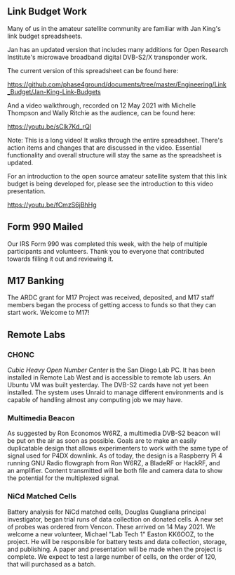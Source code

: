 ## Link Budget Work

Many of us in the amateur satellite community are familiar with Jan King's link budget spreadsheets. 

Jan has an updated version that includes many additions for Open Research Institute's microwave broadband digital DVB-S2/X transponder work.

The current version of this spreadsheet can be found here:

https://github.com/phase4ground/documents/tree/master/Engineering/Link_Budget/Jan-King-Link-Budgets

And a video walkthrough, recorded on 12 May 2021 with Michelle Thompson and Wally Ritchie as the audience, can be found here:

https://youtu.be/sClk7Kd_rQI

Note: This is a long video! It walks through the entire spreadsheet. There's action items and changes that are discussed in the video. Essential functionality and overall structure will stay the same as the spreadsheet is updated. 

For an introduction to the open source amateur satellite system that this link budget is being developed for, please see the introduction to this video presentation. 

https://youtu.be/fCmzS6jBhHg

## Form 990 Mailed

Our IRS Form 990 was completed this week, with the help of multiple participants and volunteers. Thank you to everyone that contributed towards filling it out and reviewing it. 

## M17 Banking 

The ARDC grant for M17 Project was received, deposited, and M17 staff members began the process of getting access to funds so that they can start work. Welcome to M17! 

## Remote Labs

### CHONC

_Cubic Heavy Open Number Center_ is the San Diego Lab PC. It has been installed in Remote Lab West and is accessible to remote lab users. An Ubuntu VM was built yesterday. The DVB-S2 cards have not yet been installed. The system uses Unraid to manage different environments and is capable of handling almost any computing job we may have. 

### Multimedia Beacon

As suggested by Ron Economos W6RZ, a multimedia DVB-S2 beacon will be put on the air as soon as possible. Goals are to make an easily duplicatable design that allows experimenters to work with the same type of signal used for P4DX downlink. As of today, the design is a Raspberry Pi 4 running GNU Radio flowgraph from Ron W6RZ, a BladeRF or HackRF, and an amplifier. Content transmitted will be both file and camera data to show the potential for the multiplexed signal. 

### NiCd Matched Cells

Battery analysis for NiCd matched cells, Douglas Quagliana principal investigator, began trial runs of data collection on donated cells. A new set of probes was ordered from Vencon. These arrived on 14 May 2021. We welcome a new volunteer, Michael "Lab Tech 1" Easton KK6OOZ, to the project. He will be responsible for battery tests and data collection, storage, and publishing. A paper and presentation will be made when the project is complete. We expect to test a large number of cells, on the order of 120, that will purchased as a batch. 
